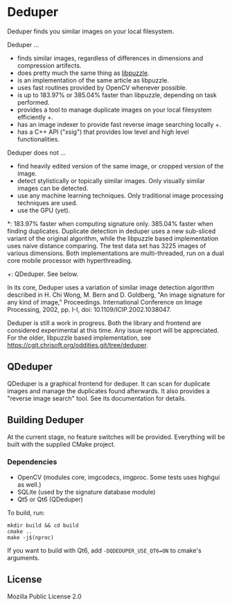 # Deduper

Deduper finds you similar images on your local filesystem.

Deduper ...

- finds similar images, regardless of differences in dimensions and compression artifects.
- does pretty much the same thing as [libpuzzle](https://github.com/jedisct1/libpuzzle).
- is an implementation of the same article as libpuzzle.
- uses fast routines provided by OpenCV whenever possible.
- is up to 183.97% or 385.04% faster than libpuzzle, depending on task performed.
- provides a tool to manage duplicate images on your local filesystem efficiently +.
- has an image indexer to provide fast reverse image searching locally +.
- has a C++ API ("xsig") that provides low level and high level functionalities.

Deduper does not ...

- find heavily edited version of the same image, or cropped version of the image.
- detect stylistically or topically similar images. Only visually similar images can be detected.
- use any machine learning techniques. Only traditional image processing techniques are used.
- use the GPU (yet).

*: 183.97% faster when computing signature only. 385.04% faster when finding duplicates.
Duplicate detection in deduper uses a new sub-sliced variant of the original algorithm,
while the libpuzzle based implementation uses naive distance comparing. The test data set
has 3225 images of various dimensions. Both implementations are multi-threaded, run on a
dual core mobile processor with hyperthreading.

+: QDeduper. See below.

In its core, Deduper uses a variation of similar image detection algorithm described in
H. Chi Wong, M. Bern and D. Goldberg, "An image signature for any kind of image,"
Proceedings. International Conference on Image Processing, 2002, pp. I-I,
doi: 10.1109/ICIP.2002.1038047.

Deduper is still a work in progress. Both the library and frontend are considered experimental
at this time. Any issue report will be appreciated. For the older, libpuzzle based implementation,
see https://cgit.chrisoft.org/oddities.git/tree/deduper.

## QDeduper

QDeduper is a graphical frontend for deduper. It can scan for duplicate images and manage
the duplicates found afterwards. It also provides a "reverse image search" tool. See its
documentation for details.

## Building Deduper

At the current stage, no feature switches will be provided. Everything will be built with the
supplied CMake project.

### Dependencies

- OpenCV (modules core, imgcodecs, imgproc. Some tests uses highgui as well.)
- SQLite (used by the signature database module)
- Qt5 or Qt6 (QDeduper)

To build, run:

```
mkdir build && cd build
cmake ..
make -j$(nproc)
```

If you want to build with Qt6, add `-DQDEDUPER_USE_QT6=ON` to cmake's arguments.

## License

Mozilla Public License 2.0
